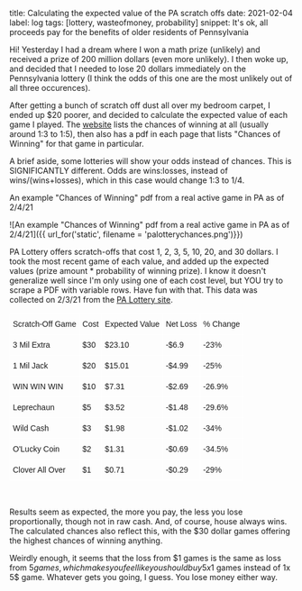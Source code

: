 title: Calculating the expected value of the PA scratch offs
date: 2021-02-04
label: log
tags: [lottery, wasteofmoney, probability]
snippet: It's ok, all proceeds pay for the benefits of older residents of Pennsylvania

Hi! Yesterday I had a dream where I won a math prize (unlikely) and received a prize of 200 million dollars (even more unlikely). I then woke up, and decided that I needed to lose 20 dollars immediately on the Pennsylvania lottery (I think the odds of this one are the most unlikely out of all three occurences). 

After getting a bunch of scratch off dust all over my bedroom carpet, I ended up $20 poorer, and decided to calculate the expected value of each game I played. The [website](https://www.palottery.state.pa.us/Scratch-Offs/Active-Games.aspx) lists the chances of winning at all (usually around 1:3 to 1:5), then also has a pdf in each page that lists "Chances of Winning" for that game in particular. 

A brief aside, some lotteries will show your odds instead of chances. This is SIGNIFICANTLY different. Odds are wins:losses, instead of wins/(wins+losses), which in this case would change 1:3 to 1/4. 

<p class="caption">An example "Chances of Winning" pdf from a real active game in PA as of 2/4/21</p>
![An example "Chances of Winning" pdf from a real active game in PA as of 2/4/21]({{ url_for('static', filename = 'palotterychances.png')}})

PA Lottery offers scratch-offs that cost 1, 2, 3, 5, 10, 20, and 30 dollars. I took the most recent game of each value, and added up the expected values (prize amount * probability of winning prize). I know it doesn't generalize well since I'm only using one of each cost level, but YOU try to scrape a PDF with variable rows. Have fun with that. This data was collected on 2/3/21 from the [PA Lottery site](https://www.palottery.state.pa.us/Scratch-Offs/Active-Games.aspx).


<style type="text/css">
.tg  {border-collapse:collapse;border-spacing:0;margin-left: auto; margin-right: auto;}
.tg td{border-color:white;border-style:solid;border-width:1px;font-family:Arial, sans-serif;font-size:14px;
  overflow:hidden;padding:10px 5px;word-break:normal;}
.tg th{border-color:white;border-style:solid;border-width:1px;font-family:Arial, sans-serif;font-size:14px;
  font-weight:normal;overflow:hidden;padding:10px 5px;word-break:normal;}
.tg .tg-0lax{text-align:left;vertical-align:top}
</style>
<table class="tg">
<thead>
  <tr>
    <th class="tg-0pky">Scratch-Off Game</th>
    <th class="tg-0pky">Cost</th>
    <th class="tg-0pky">Expected Value</th>
    <th class="tg-0pky">Net Loss</th>
    <th class="tg-0pky">% Change</th>
  </tr>
</thead>
<tbody>
  <tr>
    <td class="tg-0pky">3 Mil Extra</td>
    <td class="tg-0pky">$30</td>
    <td class="tg-0pky">$23.10</td>
    <td class="tg-0pky">-$6.9</td>
    <td class="tg-0pky">-23%</td>
  </tr>
  <tr>
    <td class="tg-0pky">1 Mil Jack</td>
    <td class="tg-0pky">$20</td>
    <td class="tg-0pky">$15.01</td>
    <td class="tg-0pky">-$4.99</td>
    <td class="tg-0pky">-25%</td>
  </tr>
  <tr>
    <td class="tg-0pky">WIN WIN WIN</td>
    <td class="tg-0pky">$10</td>
    <td class="tg-0pky">$7.31</td>
    <td class="tg-0pky">-$2.69</td>
    <td class="tg-0pky">-26.9%</td>
  </tr>
  <tr>
    <td class="tg-0lax">Leprechaun</td>
    <td class="tg-0lax">$5</td>
    <td class="tg-0lax">$3.52</td>
    <td class="tg-0lax">-$1.48</td>
    <td class="tg-0lax">-29.6%</td>
  </tr>
  <tr>
    <td class="tg-0lax">Wild Cash</td>
    <td class="tg-0lax">$3</td>
    <td class="tg-0lax">$1.98</td>
    <td class="tg-0lax">-$1.02</td>
    <td class="tg-0lax">-34%</td>
  </tr>
  <tr>
    <td class="tg-0lax">O'Lucky Coin</td>
    <td class="tg-0lax">$2</td>
    <td class="tg-0lax">$1.31</td>
    <td class="tg-0lax">-$0.69</td>
    <td class="tg-0lax">-34.5%</td>
  </tr>
  <tr>
    <td class="tg-0lax">Clover All Over</td>
    <td class="tg-0lax">$1</td>
    <td class="tg-0lax">$0.71</td>
    <td class="tg-0lax">-$0.29</td>
    <td class="tg-0lax">-29%</td>
  </tr>
</tbody>
</table>

<br>

Results seem as expected, the more you pay, the less you lose proportionally, though not in raw cash. And, of course, house always wins. The calculated chances also reflect this, with the $30 dollar games offering the highest chances of winning anything. 

Weirdly enough, it seems that the loss from $1 games is the same as loss from $5 games, which makes you feel like you should buy 5x 1$ games instead of 1x 5$ game. Whatever gets you going, I guess. You lose money either way.




